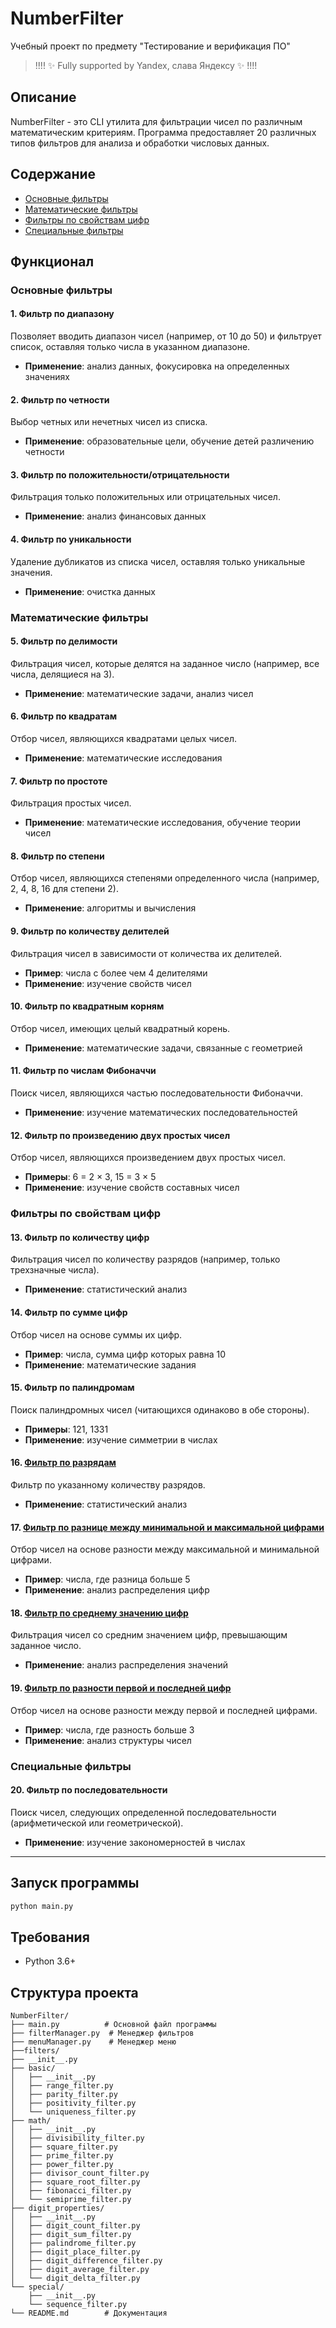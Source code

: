 # NumberFilter

Учебный проект по предмету "Тестирование и верификация ПО"

> !!!! ✨ Fully supported by Yandex, слава Яндексу ✨ !!!!

## Описание

NumberFilter - это CLI утилита для фильтрации чисел по различным математическим критериям. Программа предоставляет 20 различных типов фильтров для анализа и обработки числовых данных.

## Содержание

- [Основные фильтры](#основные-фильтры)
- [Математические фильтры](#математические-фильтры)
- [Фильтры по свойствам цифр](#фильтры-по-свойствам-цифр)
- [Специальные фильтры](#специальные-фильтры)

## Функционал

### Основные фильтры

#### 1. Фильтр по диапазону
Позволяет вводить диапазон чисел (например, от 10 до 50) и фильтрует список, оставляя только числа в указанном диапазоне.
- **Применение**: анализ данных, фокусировка на определенных значениях

#### 2. Фильтр по четности
Выбор четных или нечетных чисел из списка.
- **Применение**: образовательные цели, обучение детей различению четности

#### 3. Фильтр по положительности/отрицательности
Фильтрация только положительных или отрицательных чисел.
- **Применение**: анализ финансовых данных

#### 4. Фильтр по уникальности
Удаление дубликатов из списка чисел, оставляя только уникальные значения.
- **Применение**: очистка данных

### Математические фильтры

#### 5. Фильтр по делимости
Фильтрация чисел, которые делятся на заданное число (например, все числа, делящиеся на 3).
- **Применение**: математические задачи, анализ чисел

#### 6. Фильтр по квадратам
Отбор чисел, являющихся квадратами целых чисел.
- **Применение**: математические исследования

#### 7. Фильтр по простоте
Фильтрация простых чисел.
- **Применение**: математические исследования, обучение теории чисел

#### 8. Фильтр по степени
Отбор чисел, являющихся степенями определенного числа (например, 2, 4, 8, 16 для степени 2).
- **Применение**: алгоритмы и вычисления

#### 9. Фильтр по количеству делителей
Фильтрация чисел в зависимости от количества их делителей.
- **Пример**: числа с более чем 4 делителями
- **Применение**: изучение свойств чисел

#### 10. Фильтр по квадратным корням
Отбор чисел, имеющих целый квадратный корень.
- **Применение**: математические задачи, связанные с геометрией

#### 11. Фильтр по числам Фибоначчи
Поиск чисел, являющихся частью последовательности Фибоначчи.
- **Применение**: изучение математических последовательностей

#### 12. Фильтр по произведению двух простых чисел
Отбор чисел, являющихся произведением двух простых чисел.
- **Примеры**: 6 = 2 × 3, 15 = 3 × 5
- **Применение**: изучение свойств составных чисел

### Фильтры по свойствам цифр

#### 13. Фильтр по количеству цифр
Фильтрация чисел по количеству разрядов (например, только трехзначные числа).
- **Применение**: статистический анализ

#### 14. Фильтр по сумме цифр
Отбор чисел на основе суммы их цифр.
- **Пример**: числа, сумма цифр которых равна 10
- **Применение**: математические задания

#### 15. Фильтр по палиндромам
Поиск палиндромных чисел (читающихся одинаково в обе стороны).
- **Примеры**: 121, 1331
- **Применение**: изучение симметрии в числах

#### 16. [Фильтр по разрядам](filters/digit_properties/digit_count_filter.py)
Фильтр по указанному количеству разрядов.
- **Применение**: статистический анализ

#### 17. [Фильтр по разнице между минимальной и максимальной цифрами](filters/digit_properties/digit_difference_filter.py)
Отбор чисел на основе разности между максимальной и минимальной цифрами.
- **Пример**: числа, где разница больше 5
- **Применение**: анализ распределения цифр

#### 18. [Фильтр по среднему значению цифр](filters/digit_properties/digit_average_filter.py)
Фильтрация чисел со средним значением цифр, превышающим заданное число.
- **Применение**: анализ распределения значений

#### 19. [Фильтр по разности первой и последней цифр](filters/digit_properties/digit_delta_filter.py)
Отбор чисел на основе разности между первой и последней цифрами.
- **Пример**: числа, где разность больше 3
- **Применение**: анализ структуры чисел

### Специальные фильтры

#### 20. Фильтр по последовательности
Поиск чисел, следующих определенной последовательности (арифметической или геометрической).
- **Применение**: изучение закономерностей в числах

---

## Запуск программы

```bash
python main.py
```

## Требования

- Python 3.6+

## Структура проекта

```
NumberFilter/
├── main.py          # Основной файл программы
├── filterManager.py  # Менеджер фильтров
├── menuManager.py    # Менеджер меню
├──filters/
├── __init__.py
├── basic/
│   ├── __init__.py
│   ├── range_filter.py
│   ├── parity_filter.py
│   ├── positivity_filter.py
│   └── uniqueness_filter.py
├── math/
│   ├── __init__.py
│   ├── divisibility_filter.py
│   ├── square_filter.py
│   ├── prime_filter.py
│   ├── power_filter.py
│   ├── divisor_count_filter.py
│   ├── square_root_filter.py
│   ├── fibonacci_filter.py
│   └── semiprime_filter.py
├── digit_properties/
│   ├── __init__.py
│   ├── digit_count_filter.py
│   ├── digit_sum_filter.py
│   ├── palindrome_filter.py
│   ├── digit_place_filter.py
│   ├── digit_difference_filter.py
│   ├── digit_average_filter.py
│   └── digit_delta_filter.py
└── special/
    ├── __init__.py
    └── sequence_filter.py
└── README.md        # Документация

```
